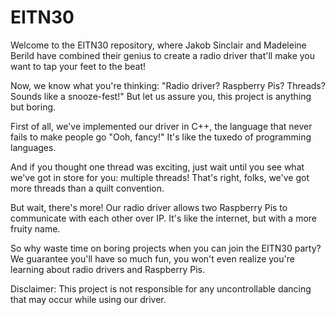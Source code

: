 # EITN30

Welcome to the EITN30 repository, where Jakob Sinclair and Madeleine Berild have combined their genius to create a radio driver that'll make you want to tap your feet to the beat!

Now, we know what you're thinking: "Radio driver? Raspberry Pis? Threads? Sounds like a snooze-fest!" But let us assure you, this project is anything but boring.

First of all, we've implemented our driver in C++, the language that never fails to make people go "Ooh, fancy!" It's like the tuxedo of programming languages.

And if you thought one thread was exciting, just wait until you see what we've got in store for you: multiple threads! That's right, folks, we've got more threads than a quilt convention.

But wait, there's more! Our radio driver allows two Raspberry Pis to communicate with each other over IP. It's like the internet, but with a more fruity name.

So why waste time on boring projects when you can join the EITN30 party? We guarantee you'll have so much fun, you won't even realize you're learning about radio drivers and Raspberry Pis.

Disclaimer: This project is not responsible for any uncontrollable dancing that may occur while using our driver.
